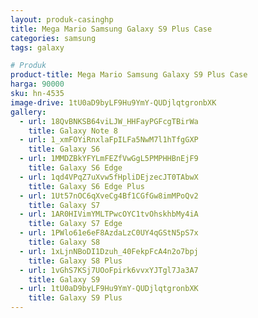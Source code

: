 ```yaml
---
layout: produk-casinghp
title: Mega Mario Samsung Galaxy S9 Plus Case
categories: samsung
tags: galaxy

# Produk
product-title: Mega Mario Samsung Galaxy S9 Plus Case
harga: 90000
sku: hn-4535
image-drive: 1tU0aD9byLF9Hu9YmY-QUDjlqtgronbXK
gallery:
  - url: 18QvBNKSB64viLJW_HHFayPGFcgTBirWa
    title: Galaxy Note 8
  - url: 1_xmFOYiRnxlaFpILFa5NwM7l1hTfgGXP
    title: Galaxy S6
  - url: 1MMDZBkYFYLmFEZfVwGgL5PMPHHBnEjF9
    title: Galaxy S6 Edge
  - url: 1qd4VPqZ7uXvw5fHpliDEjzecJT0TAbwX
    title: Galaxy S6 Edge Plus
  - url: 1Ut57nOC6qXveCg4Bf1CGfGw8imMPoQv2
    title: Galaxy S7
  - url: 1AR0HIVimYMLTPwcOYC1tvOhskhbMy4iA
    title: Galaxy S7 Edge
  - url: 1PWlo61e6eF8AzdaLzC0UY4qGStN5pS7x
    title: Galaxy S8
  - url: 1xLjnNBoDI1Dzuh_40FekpFcA4n2o7bpj
    title: Galaxy S8 Plus
  - url: 1vGhS7KSj7UOoFpirk6vvxYJTgl7Ja3A7
    title: Galaxy S9
  - url: 1tU0aD9byLF9Hu9YmY-QUDjlqtgronbXK
    title: Galaxy S9 Plus
---
```

